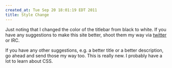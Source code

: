 ```yaml
---
created_at: Tue Sep 20 18:01:19 EDT 2011
title: Style Change
---
```


Just noting that I changed the color of the titlebar from black to white.  If you have any suggestions to make this site better, shoot them my way via [twitter][] or IRC.

[twitter]: http://twitter.com/andrew12_

If you have any other suggestions, e.g. a better title or a better 
description, go ahead and send those my way too.  This is really new.  I 
probably have a lot to learn about CSS.
